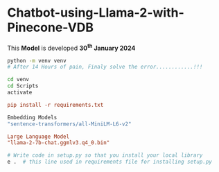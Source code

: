 # Chatbot-using-Llama-2-with-Pinecone-VDB
This <b>Model</b> is developed <b>30<sup>th</sup> January 2024</b>
```bash
python -m venv venv
# After 14 Hours of pain, Finaly solve the error............!!!
```

```bash
cd venv
cd Scripts
activate
```
```ini
pip install -r requirements.txt
```

```bash
Embedding Models
"sentence-transformers/all-MiniLM-L6-v2"
```

```ini
Large Language Model
"llama-2-7b-chat.ggmlv3.q4_0.bin"
```

```bash
# Write code in setup.py so that you install your local library
e .  # this line used in requirements file for installing setup.py
```
